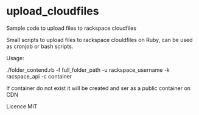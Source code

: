 upload_cloudfiles
=================

Sample code to upload files to rackspace cloudfiles

Small scripts to upload files to rackspace clouldfiles on Ruby, can be used as cronjob or bash scripts.

Usage:

./folder_contend.rb -f full_folder_path -u rackspace_username -k racspace_api -c container

If container do not exist it will be created and ser as a public container on CDN

Licence MIT


